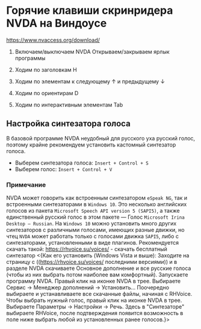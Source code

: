 # Горячие клавиши скринридера NVDA на Виндоусе

https://www.nvaccess.org/download/

1. Включаем/выключаем NVDA
Открываем/закрываем ярлык программы

2. Ходим по заголовкам
H

3. Ходим по элементам
к следующему ↑ и предыдущему ↓

4. Ходим по ориентирам
D

5. Ходим по интерактивным элементам
Tab


## Настройка синтезатора голоса
В базовой программе NVDA неудобный для русского уха русский голос, поэтому крайне рекомендуем установить кастомный синтезатор голоса.

* Выберем синтезатора голоса: `Insert + Control + S`
* Выберем голос: `Insert + Control + V`

### Примечание
NVDA может говорить как встроенным синтезатором ``eSpeak NG``, так и встроенными синтезаторами в ``Windows 10``. Это несколько английских голосов из пакета ``Microsoft Speech API version 5 (SAPI5)``, а также единственный русский голос в этом пакете — Голос ``Microsoft Irina Desktop — Russian``. На ``Windows 10`` можно установить много других синтезаторов с различными голосами, имеющих разные движки, но чтец ``NVDA`` может работать только с голосами движка ``SAPI5``, либо с синтезаторами, установленными в виде плагинов. 
Рекомендуется скачать такой:
https://rhvoice.su/voices/ - скачать бесплатный синтезатор
<{Как его установить (Windows Vista и выше):
Заходите на страницу с ((https://rhvoice.su/voices/ последними версиями)) и в разделе NVDA скачиваете Основное дополнение и все русские голоса (чтобы из них выбрать потом наиболее вам комфортный).
Запускаете программу NVDA. Правый клик на иконке NVDA в трее. Выбираете Сервис -> Менеджер дополнений -> Установить...
Поочередно выбираете и устанавливаете все скачанные файлы, начиная с RHVoice.
Чтобы выбрать нужный голос, правый клик на иконке NVDA в трее. Выбираете Параметры -> Настройки -> Речь. Здесь в "Синтезаторе" выбираете RHVoice, после подтверждения появится возможность в поле ниже выбрать любой из установленных ранее голосов.}>



